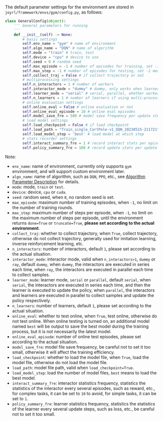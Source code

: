 The default parameter settings for the environment are stored in `joyrl/framework/envs/gym/config.py`, as follows:

```python
class GeneralConfig(object):
    ''' General parameters for running
    '''
    def __init__(self) -> None:
        # basic settings
        self.env_name = "gym" # name of environment
        self.algo_name = "DQN" # name of algorithm
        self.mode = "train" # train, test
        self.device = "cpu" # device to use
        self.seed = 0 # random seed
        self.max_episode = -1 # number of episodes for training, set -1 to keep running
        self.max_step = -1 # number of episodes for testing, set -1 means unlimited steps
        self.collect_traj = False # if collect trajectory or not
        # multiprocessing settings
        self.n_interactors = 1 # number of workers
        self.interactor_mode = "dummy" # dummy, only works when learner_mode is serial
        self.learner_mode = "serial" # serial, parallel, whether workers and learners are in parallel
        self.n_learners = 1 # number of learners if using multi-processing, default 1
        # online evaluation settings
        self.online_eval = False # online evaluation or not
        self.online_eval_episode = 10 # online eval episodes
        self.model_save_fre = 500 # model save frequency per update step
        # load model settings
        self.load_checkpoint = False # if load checkpoint
        self.load_path = "Train_single_CartPole-v1_DQN_20230515-211721" # path to load model
        self.load_model_step = 'best' # load model at which step
        # stats recorder settings
        self.interact_summary_fre = 1 # record interact stats per episode
        self.policy_summary_fre = 100 # record update stats per update step
```

Note:

* `env_name`: name of environment, currently only supports `gym` environment, and will support custom environment later.
* `algo_name`: name of algorithm, such as `DQN`, `PPO`, etc., see [Algorithm Parameter Description](./algo_cfg.md) for details.
* `mode`: mode, `train` or `test`.
* `device`: device, `cpu` or `cuda`.
* `seed`: random seed, when `0`, no random seed is set.
* `max_episode`: maximum number of training episodes, when `-1`, no limit on the number of training rounds.
* `max_step`: maximum number of steps per episode, when `-1`, no limit on the maximum number of steps per episode, until the environment returns `done=True` or `truncate=True`, **please set according to the actual environment**.
* `collect_traj`: whether to collect trajectory, when `True`, collect trajectory, otherwise do not collect trajectory, generally used for imitation learning, inverse reinforcement learning, etc.
* `n_interactors`: number of interactors, default `1`, please set according to the actual situation.
* `interactor_mode`: interactor mode, valid when `n_interactors>1`, `dummy` or `ray`, default `dummy`, when `dummy`, the interactors are executed in series each time, when `ray`, the interactors are executed in parallel each time to collect samples.
* `learner_mode`: learner mode, `serial` or `parallel`, default `serial`, when `serial`, the interactors are executed in series each time, and then the learner is executed to update the policy, when `parallel`, the interactors and learners are executed in parallel to collect samples and update the policy respectively.
* `n_learners`: number of learners, default `1`, please set according to the actual situation.
* `online_eval`: whether to test online, when `True`, test online, otherwise do not test online. When online testing is turned on, an additional model named `best` will be output to save the best model during the training process, but it is not necessarily the latest model.
* `online_eval_episode`: number of online test episodes, please set according to the actual situation.
* `model_save_fre`: model file save frequency, be careful not to set it too small, otherwise it will affect the training efficiency.
* `load_checkpoint`: whether to load the model file, when `True`, load the model file, otherwise do not load the model file.
* `load_path`: model file path, valid when `load_checkpoint=True`.
* `load_model_step`: load the number of model files, `best` means to load the best model.
* `interact_summary_fre`: interactor statistics frequency, statistics the statistics of the interactor every several episodes, such as reward, etc., for complex tasks, it can be set to `10` to avoid, for simple tasks, it can be set to `1`.
* `policy_summary_fre`: learner statistics frequency, statistics the statistics of the learner every several update steps, such as loss, etc., be careful not to set it too small.
